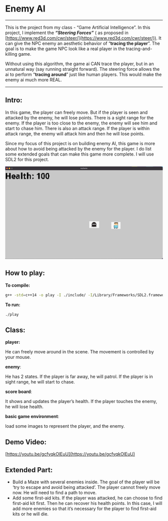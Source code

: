 # Enemy AI

---

This is the project from my class - “Game Artificial Intelligence”. In this project, I implement the ***“Steering Forces”*** ( as proposed in [https://www.red3d.com/cwr/steer/](https://www.red3d.com/cwr/steer/)). It can give the NPC enemy an aesthetic behavior of “**tracing the player**”. The goal is to make the game NPC look like a real player in the tracing-and-killing game. 

Without using this algorithm, the game ai CAN trace the player, but in an unnatural way (say running straight forward). The steering force allows the ai to perform “**tracing around**” just like human players. This would make the enemy ai much more REAL.

---

## Intro:

In this game, the player can freely move. But if the player is seen and attacked by the
enemy, he will lose points. There is a sight range for the enemy. If the player is too close
to the enemy, the enemy will see him and start to chase him. There is also an attack
range. If the player is within attack range, the enemy will attack him and then he will lose
points. 

Since my focus of this project is on building enemy AI, this game is more about
how to avoid being attacked by the enemy for the player. I do list some extended goals that can make this game more complete. I will use SDL2 for this project.

 

![game.png](game.png)

## How to play:

**To compile:**

```bash
g++ -std=c++14 -o play -I ./include/ -I/Library/Frameworks/SDL2.framework/Headers ./*.cpp -F/Library/Frameworks -framework SDL2 -I/Library/Frameworks/SDL2_image.framework/Headers -F/Library/Frameworks -framework SDL2_image -lSDL2_ttf
```

**To run:**

```bash
./play
```

## Class:

**player:** 

He can freely move around in the scene. The movement is controlled by your mouse.

**enemy**: 

He has 2 states. If the player is far away, he will patrol. If the player is in sight range, he will start to chase.

**score board**:

It shows and updates the player’s health. If the player touches the enemy, he will lose health.

**basic game environment**: 

load some images to represent the player, and the enemy.

## Demo Video:

[https://youtu.be/gcfyqkOlEuU](https://youtu.be/gcfyqkOlEuU)

## **Extended Part:**

- Build a Maze with several enemies inside. The goal of the player will be ‘try to escape and avoid being attacked’. The player cannot freely move now. He will need to find a path to move.
- Add some first-aid kits. If the player was attacked, he can choose to find first-aid kit first. Then he can recover his health points. In this case, I will add more enemies so that it’s necessary for the player to find first-aid kits or he will die.
